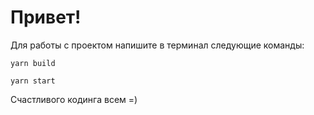 # Привет!

Для работы с проектом напишите в терминал следующие команды:

```
yarn build
```

```
yarn start
```

Счастливого кодинга всем =)
